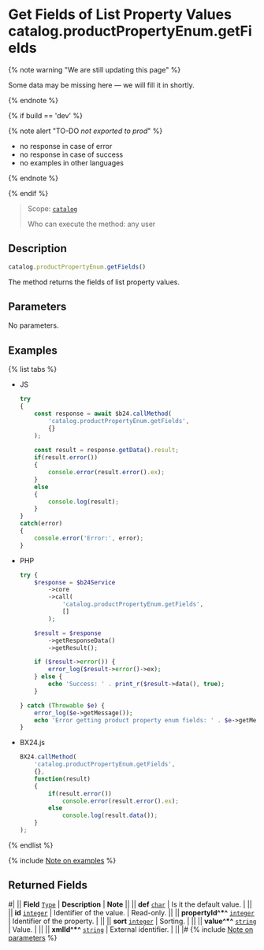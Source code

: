 # Get Fields of List Property Values catalog.productPropertyEnum.getFields

{% note warning "We are still updating this page" %}

Some data may be missing here — we will fill it in shortly.

{% endnote %}

{% if build == 'dev' %}

{% note alert "TO-DO _not exported to prod_" %}

- no response in case of error
- no response in case of success
- no examples in other languages
  
{% endnote %}

{% endif %}

> Scope: [`catalog`](../../scopes/permissions.md)
>
> Who can execute the method: any user

## Description

```js
catalog.productPropertyEnum.getFields()
```

The method returns the fields of list property values.

## Parameters

No parameters.

## Examples

{% list tabs %}

- JS

    ```js
    try
    {
    	const response = await $b24.callMethod(
    		'catalog.productPropertyEnum.getFields',
    		{}
    	);
    	
    	const result = response.getData().result;
    	if(result.error())
    	{
    		console.error(result.error().ex);
    	}
    	else
    	{
    		console.log(result);
    	}
    }
    catch(error)
    {
    	console.error('Error:', error);
    }
    ```

- PHP

    ```php
    try {
        $response = $b24Service
            ->core
            ->call(
                'catalog.productPropertyEnum.getFields',
                []
            );
    
        $result = $response
            ->getResponseData()
            ->getResult();
    
        if ($result->error()) {
            error_log($result->error()->ex);
        } else {
            echo 'Success: ' . print_r($result->data(), true);
        }
    
    } catch (Throwable $e) {
        error_log($e->getMessage());
        echo 'Error getting product property enum fields: ' . $e->getMessage();
    }
    ```

- BX24.js

    ```js
    BX24.callMethod(
        'catalog.productPropertyEnum.getFields',
        {},
        function(result)
        {
            if(result.error())
                console.error(result.error().ex);
            else
                console.log(result.data());
        }
    );
    ```

{% endlist %}

{% include [Note on examples](../../../_includes/examples.md) %}

## Returned Fields

#|
|| **Field** 
[`Type`](../../data-types.md) | **Description** | **Note** ||
|| **def** 
[`char`](../../data-types.md) | Is it the default value. | ||
|| **id** 
[`integer`](../../data-types.md) | Identifier of the value. | Read-only. ||
|| **propertyId^*^** 
[`integer`](../../data-types.md) | Identifier of the property. |  ||
|| **sort** 
[`integer`](../../data-types.md) | Sorting. | ||
|| **value^*^** 
[`string`](../../data-types.md) | Value. |  ||
|| **xmlId^*^** 
[`string`](../../data-types.md) | External identifier. | ||
|#
{% include [Note on parameters](../../../_includes/required.md) %}